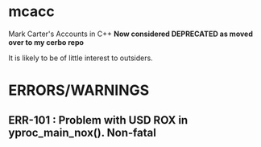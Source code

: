 # mcacc
Mark Carter's Accounts in C++
**Now considered DEPRECATED as moved over to my cerbo repo**

It is likely to be of little interest to outsiders.

# ERRORS/WARNINGS

## ERR-101 : Problem with USD ROX in yproc_main_nox(). Non-fatal

